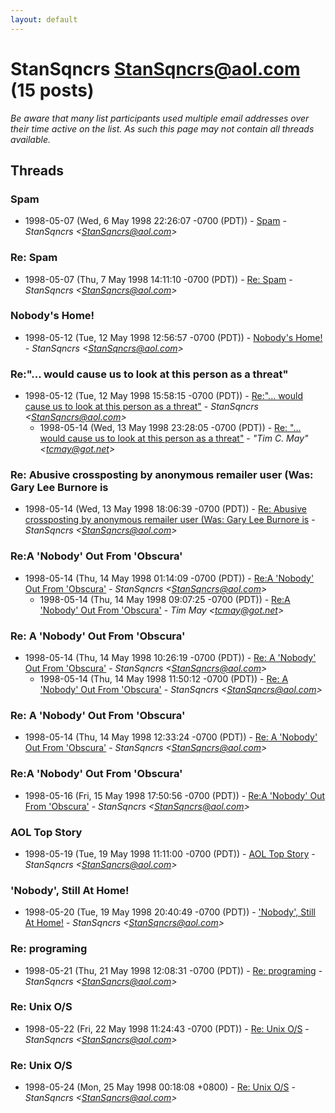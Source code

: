```yaml
---
layout: default
---
```


# StanSqncrs <StanSqncrs@aol.com> (15 posts)

_Be aware that many list participants used multiple email addresses over their time active on the list. As such this page may not contain all threads available._

## Threads

### Spam
+ 1998-05-07 (Wed, 6 May 1998 22:26:07 -0700 (PDT)) - [Spam](/archive/1998/05/5dce55830850c8128897568ec73e9a15801f60acddef0d0194569e4445373fd1) - _StanSqncrs \<StanSqncrs@aol.com\>_

### Re: Spam
+ 1998-05-07 (Thu, 7 May 1998 14:11:10 -0700 (PDT)) - [Re: Spam](/archive/1998/05/9d518cf81d1112edbb456594f8bf71ddf907075fe81fbc7d1b3cc83b999464b4) - _StanSqncrs \<StanSqncrs@aol.com\>_

### Nobody's Home!
+ 1998-05-12 (Tue, 12 May 1998 12:56:57 -0700 (PDT)) - [Nobody's Home!](/archive/1998/05/e802ee3e982c61b082efc0f5dda90fcb39059edecdce31fae14e630f3b244692) - _StanSqncrs \<StanSqncrs@aol.com\>_

### Re:"... would cause us to look at this person as a threat"
+ 1998-05-12 (Tue, 12 May 1998 15:58:15 -0700 (PDT)) - [Re:"... would cause us to look at this person as a threat"](/archive/1998/05/2e5141f8a9440337b30e8bc1f4ba9bbb690f2491f4ea186f12059dbcaf68f74c) - _StanSqncrs \<StanSqncrs@aol.com\>_
  + 1998-05-14 (Wed, 13 May 1998 23:28:05 -0700 (PDT)) - [Re: "... would cause us to look at this person as a threat"](/archive/1998/05/4b97eac0e00b434f40e681151cd8ab1338811104c62bd7e6cc03b3b54e2b23db) - _"Tim C. May" \<tcmay@got.net\>_

### Re: Abusive crossposting by anonymous remailer user (Was: Gary Lee Burnore is
+ 1998-05-14 (Wed, 13 May 1998 18:06:39 -0700 (PDT)) - [Re: Abusive crossposting by anonymous remailer user (Was: Gary Lee Burnore is](/archive/1998/05/91bcc9d46ccb6afd07fe8aa0dc8ea9235a6c8df1e8d339cf799e9672de9cc5a0) - _StanSqncrs \<StanSqncrs@aol.com\>_

### Re:A 'Nobody' Out From 'Obscura'
+ 1998-05-14 (Thu, 14 May 1998 01:14:09 -0700 (PDT)) - [Re:A 'Nobody' Out From 'Obscura'](/archive/1998/05/4620913e8db9d0e9a1f2f5e6959ad10cb4e97f656fd0cd4a465a9d3de39d528a) - _StanSqncrs \<StanSqncrs@aol.com\>_
  + 1998-05-14 (Thu, 14 May 1998 09:07:25 -0700 (PDT)) - [Re:A 'Nobody' Out From 'Obscura'](/archive/1998/05/ac496f2275ad89d506da8c5d42c73be23ccc52b75f9c1e9cbf6dc9741b36d7f4) - _Tim May \<tcmay@got.net\>_

### Re: A 'Nobody' Out From 'Obscura'
+ 1998-05-14 (Thu, 14 May 1998 10:26:19 -0700 (PDT)) - [Re: A 'Nobody' Out From 'Obscura'](/archive/1998/05/94c672e9a541e8ec98f15931e286dc63639431aee4a4014cc735daba01934da7) - _StanSqncrs \<StanSqncrs@aol.com\>_
  + 1998-05-14 (Thu, 14 May 1998 11:50:12 -0700 (PDT)) - [Re: A 'Nobody' Out From 'Obscura'](/archive/1998/05/23a5a2f4025c22faa7aabbd06fdf52246c931026b411e60bd5e45169061d3810) - _StanSqncrs \<StanSqncrs@aol.com\>_

### Re: A 'Nobody' Out From 'Obscura'
+ 1998-05-14 (Thu, 14 May 1998 12:33:24 -0700 (PDT)) - [Re: A 'Nobody' Out From 'Obscura'](/archive/1998/05/befe7463f04a0fd6c237e0cc55211010a69e70d06355307e8a92c08bbd7d89a6) - _StanSqncrs \<StanSqncrs@aol.com\>_

### Re:A 'Nobody' Out From 'Obscura'
+ 1998-05-16 (Fri, 15 May 1998 17:50:56 -0700 (PDT)) - [Re:A 'Nobody' Out From 'Obscura'](/archive/1998/05/d3eddd15853703acc40fbf2ef268e35d81cf38176c6e311b82dee5fd6a8c7a8b) - _StanSqncrs \<StanSqncrs@aol.com\>_

### AOL Top Story
+ 1998-05-19 (Tue, 19 May 1998 11:11:00 -0700 (PDT)) - [AOL Top Story](/archive/1998/05/29c6e7890220d7e32704fab97f9a73a8ce2101b9289100d2e3d986f1f95594db) - _StanSqncrs \<StanSqncrs@aol.com\>_

### 'Nobody', Still At Home!
+ 1998-05-20 (Tue, 19 May 1998 20:40:49 -0700 (PDT)) - ['Nobody', Still At Home!](/archive/1998/05/5d7ff4477ac8cd19f81926e76c8163803612be7f6883e0a084b488efd1291d68) - _StanSqncrs \<StanSqncrs@aol.com\>_

### Re: programing
+ 1998-05-21 (Thu, 21 May 1998 12:08:31 -0700 (PDT)) - [Re: programing](/archive/1998/05/c12dcd545b24cc83e9778d789246235dce852f73a0abd05fe29334c238ffe48f) - _StanSqncrs \<StanSqncrs@aol.com\>_

### Re: Unix O/S
+ 1998-05-22 (Fri, 22 May 1998 11:24:43 -0700 (PDT)) - [Re: Unix O/S](/archive/1998/05/8f524a8c0e3e0088ea21dfa261a93374c6ec1a182c7bee1dcd9182e414c08ebc) - _StanSqncrs \<StanSqncrs@aol.com\>_

### Re: Unix O/S
+ 1998-05-24 (Mon, 25 May 1998 00:18:08 +0800) - [Re: Unix O/S](/archive/1998/05/279ffad2220094776ad459d692987fdfbe10bdd97f5ffb4c6533a5ff6ffcfde3) - _StanSqncrs \<StanSqncrs@aol.com\>_

